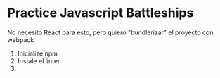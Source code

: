 # Practice Javascript Battleships

No necesito React para esto, pero quiero "bundlerizar" el proyecto con webpack

1. Inicialize npm
2. Instale el linter
3.
